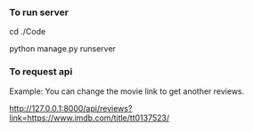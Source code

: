 ### To run server

cd ./Code

python manage.py runserver

### To request api
Example: You can change the movie link to get another reviews.

http://127.0.0.1:8000/api/reviews?link=https://www.imdb.com/title/tt0137523/